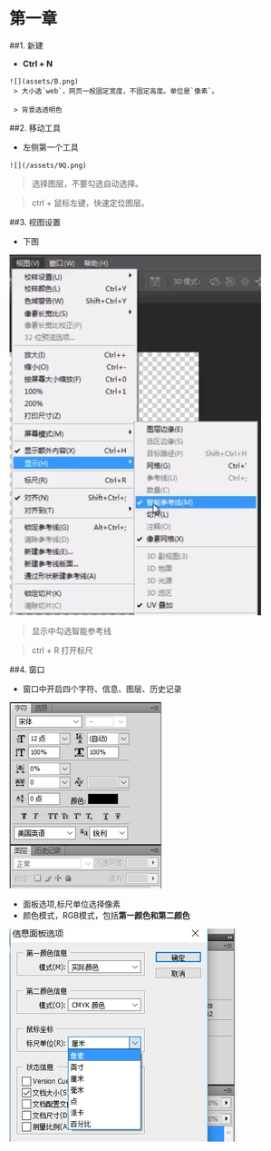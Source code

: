 




















# 第一章
##1. 新建
   - **Ctrl + N**   
   
    ![](assets/B.png)  
     > 大小选`web`，网页一般固定宽度，不固定高度。单位是`像素`。   
     
     > 背景选透明色
     
##2. 移动工具
   - 左侧第一个工具
   
    ![](/assets/9Q.png)    
   >选择图层，不要勾选自动选择。
   
   > ctrl + 鼠标左键，快速定位图层。

##3. 视图设置  
  - 下图
  
  ![](/assets/WC.png)
 > 显示中勾选智能参考线
 
 > ctrl + R 打开标尺
 
##4. 窗口
  - 窗口中开启四个字符、信息、图层、历史记录
  
  ![](/assets/HW3.png)
  - 面板选项,标尺单位选择像素
  - 颜色模式，RGB模式，包括**第一颜色和第二颜色**
  
  ![](/assets/2017-01-09_113132.png)
  
  
  
  
  
  
  
  
  
  
  
  
  
  
  
  
  
  
  
  
  
  
  
  
  
  
  
  
  
  
  
  
  
  
  
  
  
  
